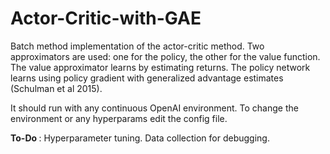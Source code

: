 # Actor-Critic-with-GAE

Batch method implementation of the actor-critic method. Two approximators are used: one for the policy, the other for the 
value function. The value approximator learns by estimating returns. The policy network learns using policy gradient with
generalized advantage estimates (Schulman et al 2015). 

It should run with any continuous OpenAI environment. To change the environment or any hyperparams edit the config file.

<b> To-Do </b>: Hyperparameter tuning. Data collection for debugging.
